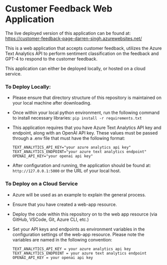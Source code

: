 # Customer Feedback Web Application

The live deployed version of this application can be found at: https://customer-feedback-page-darren-singh.azurewebsites.net/   

This is a web application that accepts customer feedback, utilizes the Azure Text Analytics API to perform sentiment classification on the feedback and GPT-4 to respond to the customer feedback.

This application can either be deployed locally, or hosted on a cloud service.

### To Deploy Locally:

* Please ensure that directory structure of this repository is maintained on your local machine after downloading.

* Once within your local python environment, run the following command to install necessary libraries: `pip install -r requirements.txt`

* This application requires that you have Azure Text Analytics API key and endpoint, along with an OpenAI API key. These values must be passed through a .env file that must have the following format:   

      TEXT_ANALYTICS_API_KEY="your azure analytics api key"
      TEXT_ANALYTICS_ENDPOINT="your azure text analytics endpoint"
      OPENAI_API_KEY="your openai api key"

* After configuration and running, the application should be found at: `http://127.0.0.1:5000` or the URL of your local host.

### To Deploy on a Cloud Service

* Azure will be used as an example to explain the general process.
* Ensure that you have created a web-app resource.
* Deploy the code within this repository on to the web app resource (via GitHub, VSCode, Git, Azure CLI, etc.)
* Set your API keys and endpoints as environment variables in the configuration settings of the web-app resource. Please note the variables are named in the following convention:

      TEXT_ANALYTICS_API_KEY = your azure analytics api key
      TEXT_ANALYTICS_ENDPOINT = your azure text analytics endpoint
      OPENAI_API_KEY = your openai api key


